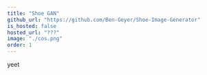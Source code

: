 ```yaml
---
title: "Shoe GAN"
github_url: "https://github.com/Ben-Geyer/Shoe-Image-Generator"
is_hosted: false
hosted_url: "???"
image: "./cos.png"
order: 1
---
```

yeet

